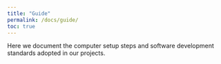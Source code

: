 ```yaml
---
title: "Guide"
permalink: /docs/guide/
toc: true
---
```


Here we document the computer setup steps and software development standards adopted in our projects.